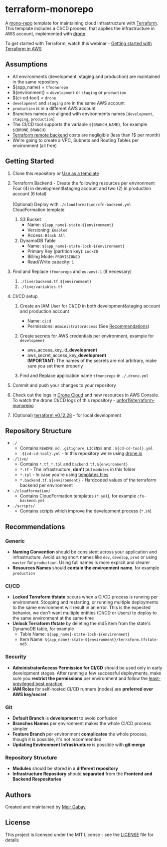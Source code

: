 # terraform-monorepo

A [mono-repo](https://en.wikipedia.org/wiki/Monorepo) template for maintaining cloud infrastructure with [Terraform](https://www.terraform.io/). This template includes a CI/CD process, that applies the infrastructure in AWS account, implemented with [drone](https://drone.io).

To get started with Terraform, watch this webinar - [Getting started with Terraform in AWS
](https://www.youtube.com/watch?v=cBDmoC7QonA)

## Assumptions

- All environments (development, staging and production) are maintained in the same repository
- \${app_name} = `tfmonorepo`
- \${environment} = `development` or `staging` or `production`
- \${ci-cd-tool} = `drone`
- `development` and `staging` are in the same AWS account
- `production` is in a different AWS account
- Branches names are aligned with environments names [`development`, `staging`, `production`]
- The CI/CD tool supports the variable `${BRANCH_NAME}`, for example `${DRONE_BRANCH}`
- [Terraform remote backend](https://www.terraform.io/docs/backends/types/s3.html) costs are negligible (less than 1\$ per month)
- We're going to create a VPC, Subnets and Routing Tables per environment (all free)

## Getting Started

1. Clone this repository or [Use as a template](https://github.com/unfor19/terraform-monorepo/generate)
1. Terraform Backend - Create the following resources per environment
   <br>Four (4) in development&staging account and two (2) in production account (6 total)
   <br>
   <br>(Optional) Deploy with `./cloudformation/cfn-backend.yml` CloudFormation template
   <br>
   1. S3 Bucket
      - Name: `${app_name}-state-${environment}`
      - Versioning: `Enabled`
      - Access: `Block All`
   1. DynamoDB Table
      - Name: `${app_name}-state-lock-${environment}`
      - Primary Key (partition key): `LockID`
      - Billing Mode: `PROVISIONED`
      - Read/Write capacity: `1`
1. Find and Replace `tfmonorepo` and `eu-west-1` (if necessary)
   1. `./live/backend.tf.${environment}`
   1. `./live/variables.tf`
1. CI/CD setup

   1. Create an IAM User for CI/CD in both development&staging account and production account

      - Name: `cicd`
      - Permissions: `AdministratorAccess` (See [Recommendations](https://github.com/unfor19/terraform-monorepo#recommendations))

   1. Create secrets for AWS credentials per environment, example for `development`

      - aws_access_key_id\_**development**
      - aws_secret_access_key\_**development**
        <br>**IMPORTANT**: The names of the secrets are not arbitrary, make sure you set them properly

   1. Find and Replace application name `tfmonorepo` in `./.drone.yml`

1. Commit and push your changes to your repository
1. Check out the logs in [Drone Cloud](https://cloud.drone.io) and new resources in AWS Console. To watch the drone CI/CD logs of this repository - [unfor19/terraform-monorepo](https://cloud.drone.io/unfor19/terraform-monorepo)

1. (Optional) [terraform v0.12.28](https://releases.hashicorp.com/terraform/0.12.28/) - for local development

## Repository Structure

- `./`
  - Contains `README.md`, `.gitignore`, `LICENSE` and `.${cd-cd-tool}.yml`
  - `.${cd-cd-tool}.yml` - In this repository we're using [drone.io](https://drone.io)
- `./live/`
  - Contains `*.tf`, `*.tpl` and `backend.tf.${environment}`
  - `*.tf` - The infrastructure, **don't** put `modules` in this folder
  - `*.tpl` - In case you're using [templates files](https://www.terraform.io/docs/configuration/functions/templatefile.html)
  - `*.backend.tf.${environment}` - Hardcoded values of the terraform backend per environment
- `./cloudformation/`
  - Contains CloudFormation templates (`*.yml`), for example `cfn-backend.yml`
- `./scripts/`
  - Contains scripts which improve the development process (`*.sh`)

## Recommendations

### Generic

- **Naming Convention** should be consistent across your application and infrastructure. Avoid using short names like `dev`, `develop`, `prod` or using `master` for `production`. Using full names is more explicit and clearer
- **Resources Names** should **contain the environment name**, for example `production`

### CI/CD

- **Locked Terraform tfstate** occurs when a CI/CD process is running per environment. Stopping and restarting, or running multiple deployments to the same environment will result in an error. This is the expected behavior, we don't want multiple entities (CI/CD or Users) to deploy to the same environment at the same time
- **Unlock Terraform tfstate** by deleting the md5 item from the state's DynamoDB table, for example
  - Table Name: `${app_name}-state-lock-${environment}`
  - Item Name: `${app_name}-state-${environment}/terraform.tfstate-md5`

### Security

- **AdministratorAccess Permission for CI/CD** should be used only in early development stages. After running a few successful deployments, make sure you **restrict the permissions** per environment and follow the [least-previleged best practice](https://docs.aws.amazon.com/IAM/latest/UserGuide/best-practices.html#grant-least-privilege)
- **IAM Roles** for self-hosted CI/CD runners (nodes) are **preferred over AWS key/secret**

### Git

- **Default Branch** is **development** to avoid confusion
- **Branches Names** per environment makes the whole CI/CD process simpler
- **Feature Branch** per environment **complicates** the whole process, though it is possible, it's not recommended
- **Updating Environment Infrastructure** is possible with **git merge**

### Repository Structure

- **Modules** should be stored in a **different repository**
- **Infrastructure Repository** should **separated** from the **Frontend and Backend Respositories**

## Authors

Created and maintained by [Meir Gabay](https://github.com/unfor19)

## License

This project is licensed under the MIT License - see the [LICENSE](https://github.com/unfor19/terraform-monorepo/blob/master/LICENSE) file for details
